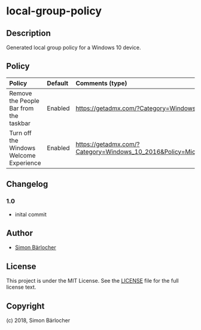 # local-group-policy

## Description

Generated local group policy for a Windows 10 device.

## Policy

| Policy             | Default     | Comments (type)                                   |
| :---               | :---        | :---                                              |
| Remove the People Bar from the taskbar | Enabled | https://getadmx.com/?Category=Windows_10_2016&Policy=Microsoft.Policies.StartMenu::HidePeopleBar |
| Turn off the Windows Welcome Experience | Enabled | https://getadmx.com/?Category=Windows_10_2016&Policy=Microsoft.Policies.CloudContent::DisableWindowsSpotlightWindowsWelcomeExperience |


## Changelog

### 1.0

* inital commit

## Author

* [Simon Bärlocher](https://sbaerlocher.ch)
 
## License

This project is under the MIT License. See the [LICENSE](https://sbaerlo.ch/licence) file for the full license text.

## Copyright

(c) 2018, Simon Bärlocher